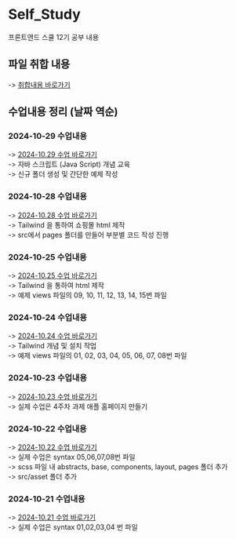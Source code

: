 # Self_Study

프론트앤드 스쿨 12기 공부 내용

## 파일 취합 내용

-> [취합내용 바로가기](./sum/study_total.md) <br>

## 수업내용 정리 (날짜 역순)

### 2024-10-29 수업내용

-> [2024-10.29 수업 바로가기](./study/20241029.md)<br>
-> 자바 스크립트 (Java Script) 개념 교육 <br>
-> 신규 폴더 생성 및 간단한 예제 작성<br>

### 2024-10-28 수업내용

-> [2024-10.28 수업 바로가기](./study/20241028.md)<br>
-> Tailwind 을 통하여 쇼핑몰 html 제작 <br>
-> src에서 pages 폴더를 만들어 부분별 코드 작성 진행<br>

### 2024-10-25 수업내용

-> [2024-10.25 수업 바로가기](./study/20241025.md)<br>
-> Tailwind 을 통하여 html 제작 <br>
-> 예제 views 파일의 09, 10, 11, 12, 13, 14, 15번 파일<br>

### 2024-10-24 수업내용

-> [2024-10.24 수업 바로가기](./study/20241024.md)<br>
-> Tailwind 개념 및 설치 작업 <br>
-> 예제 views 파일의 01, 02, 03, 04, 05, 06, 07, 08번 파일<br>

### 2024-10-23 수업내용

-> [2024-10.23 수업 바로가기](./study/20241023.md)<br>
-> 실제 수업은 4주차 과제 애플 홈페이지 만들기 <br>

### 2024-10-22 수업내용

-> [2024-10.22 수업 바로가기](./study/20241022.md)<br>
-> 실제 수업은 syntax 05,06,07,08번 파일<br>
-> scss 파일 내 abstracts, base, components, layout, pages 폴더 추가<br>
-> src/asset 폴더 추가<br>

### 2024-10-21 수업내용

-> [2024-10.21 수업 바로가기](./study/20241021.md)<br>
-> 실제 수업은 syntax 01,02,03,04 번 파일<br>
